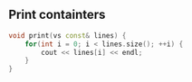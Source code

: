 ## Print containters
```cpp
void print(vs const& lines) {
    for(int i = 0; i < lines.size(); ++i) {
        cout << lines[i] << endl;
    }
}
```